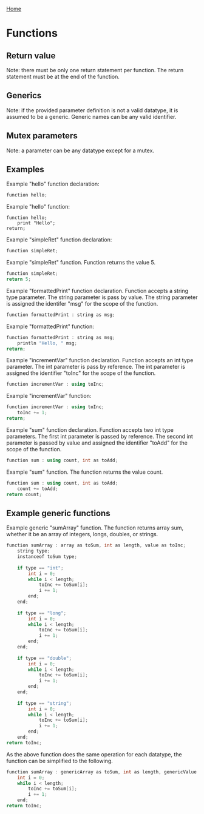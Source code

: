 [Home](https://puckowski.github.io/concert/)

# Functions

## Return value

Note: there must be only one return statement per function. The return statement must be at the end of the function.

## Generics

Note: if the provided parameter definition is not a valid datatype, it is assumed to be a generic. Generic names can be any valid identifier.

## Mutex parameters

Note: a parameter can be any datatype except for a mutex.

## Examples

Example "hello" function declaration:

```cpp
function hello;
```

Example "hello" function:

```cp
function hello;
    print "Hello";
return;
```

Example "simpleRet" function declaration:

```cpp
function simpleRet;
```

Example "simpleRet" function. Function returns the value 5.

```cpp
function simpleRet;
return 5;
```

Example "formattedPrint" function declaration. Function accepts a string type parameter. The string parameter is pass by value. The string parameter is assigned the identifer "msg" for the scope of the function.

```cpp
function formattedPrint : string as msg;
```

Example "formattedPrint" function:

```cpp
function formattedPrint : string as msg;
    println "Hello, " msg;
return;
```

Example "incrementVar" function declaration. Function accepts an int type parameter. The int parameter is pass by reference. The int parameter is assigned the identifier "toInc" for the scope of the function. 

```cpp
function incrementVar : using toInc;
```

Example "incrementVar" function:

```cpp
function incrementVar : using toInc;
    toInc += 1;
return;
```

Example "sum" function declaration. Function accepts two int type parameters. The first int parameter is passed by reference. The second int parameter is passed by value and assigned the identifier "toAdd" for the scope of the function.

```cpp
function sum : using count, int as toAdd;
```

Example "sum" function. The function returns the value count.

```cpp
function sum : using count, int as toAdd;
    count += toAdd;
return count;
```

## Example generic functions

Example generic "sumArray" function. The function returns array sum, whether it be an array of integers, longs, doubles, or strings.

```cpp
function sumArray : array as toSum, int as length, value as toInc;	
	string type;
	instanceof toSum type;
		
	if type == "int";
		int i = 0;
		while i < length;
			toInc += toSum[i];
			i += 1;
		end;
	end;
	
	if type == "long";
		int i = 0;
		while i < length;
			toInc += toSum[i];
			i += 1;
		end;
	end;
	
	if type == "double";
		int i = 0;
		while i < length;
			toInc += toSum[i];
			i += 1;
		end;
	end;
	
	if type == "string";
		int i = 0;
		while i < length;
			toInc += toSum[i];
			i += 1;
		end;
	end;
return toInc;
```

As the above function does the same operation for each datatype, the function can be simplified to the following.

```cpp
function sumArray : genericArray as toSum, int as length, genericValue as toInc;	
	int i = 0;
	while i < length;
		toInc += toSum[i];
		i += 1;
	end;
return toInc;
```